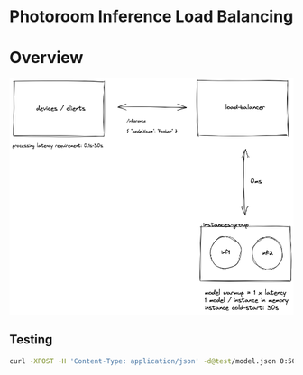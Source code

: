 # Photoroom Inference Load Balancing

# Overview

![overview](./assets/overview.png)

## Testing

```sh
curl -XPOST -H 'Content-Type: application/json' -d@test/model.json 0:5000/inference
```
